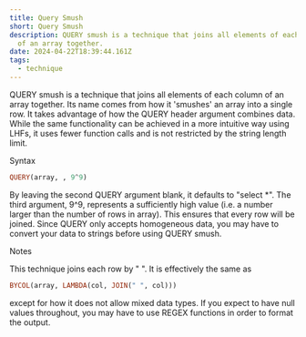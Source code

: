 ```yaml
---
title: Query Smush
short: Query Smush
description: QUERY smush is a technique that joins all elements of each column
  of an array together.
date: 2024-04-22T18:39:44.161Z
tags:
  - technique
---
```

QUERY smush is a technique that joins all elements of each column of an array together. Its name comes from how it 'smushes' an array into a single row. It takes advantage of how the QUERY header argument combines data. While the same functionality can be achieved in a more intuitive way using LHFs, it uses fewer function calls and is not restricted by the string length limit.

Syntax
```haskell
QUERY(array, , 9^9)
```

By leaving the second QUERY argument blank, it defaults to "select *". The third argument, 9^9, represents a sufficiently high value (i.e. a number larger than the number of rows in array). This ensures that every row will be joined.
Since QUERY only accepts homogeneous data, you may have to convert your data to strings before using QUERY smush.

Notes

This technique joins each row by " ". It is effectively the same as 
```haskell
BYCOL(array, LAMBDA(col, JOIN(" ", col)))
```
except for how it does not allow mixed data types. If you expect to have null values throughout, you may have to use REGEX functions in order to format the output.